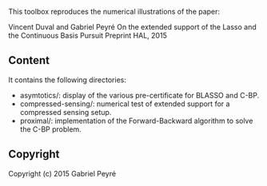 This toolbox reproduces the numerical illustrations of the paper:

Vincent Duval and Gabriel Peyré
On the extended support of the Lasso and the Continuous Basis Pursuit
Preprint HAL, 2015


Content
-------

It contains the following directories:
* asymtotics/: display of the various pre-certificate for BLASSO and C-BP.
* compressed-sensing/: numerical test of extended support for a compressed sensing setup.
* proximal/: implementation of the Forward-Backward algorithm to solve the C-BP problem.

Copyright
-------

Copyright (c) 2015 Gabriel Peyré 

